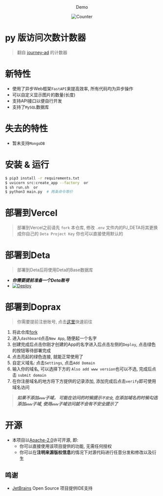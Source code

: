 <div style="text-align: center">

Demo

![Counter](https://count.rtast.cn/_redirect)

</div>

# py 版访问次数计数器

> 翻自 [journey-ad](https://github.com/journey-ad/Moe-counter) 的计数器

# 新特性

* 使用了异步Web框架`FastAPI`来提高效率, 所有代码均为异步操作
* 可以自定义显示图片的数量(长度)
* 支持API接口以便自行开发
* 支持了`MySQL`数据库

# 失去的特性

* 暂未支持`MongoDB`

# 安装 & 运行

```bash
$ pip3 install -r requirements.txt
$ uvicorn src:create_app --factory  or 
$ sh run.sh  or
$ python3 main.py  # 两条命令等价
```

# 部署到Vercel

> 部署到Vercel之前请先 `fork` 本仓库, 修改 `.env` 文件内的PJ_DETA将其更换成你自己的 `Deta Project Key` 你也可以直接使用默认的

# 部署到Deta

> 部署到Deta后将使用Deta的Base数据库

* ***你需要提前准备一个Deta账号***
* [![Deploy](https://button.deta.dev/1/svg)](https://go.deta.dev/deploy?repo=https://github.com/RTAkland/MoeCounter)

# 部署到Doprax

> 你需要提前注册账号, 点击[这里](https://www.doprax.com/signup/)快速前往

1. 将此仓库[fork](https://github.com/RTAkland/MoeCounter/fork)
2. 进入`dashboard`点击`New App`, 随便起一个名字
3. 创建完成后点击你刚才创建的App的名字进入后点击左侧的`Deploy`, 点击绿色的按钮等待部署完成
4. 点击亮起的绿色连接, 就能正常使用了
5. 自定义域名: 点击`Settings`, 点击`Add Domain`
6. 输入你的域名, 可以选择下方的 `Also add www version`也可以不选, 完成后点击 `submit domain`
7. 在你注册域名的地方将下方提供的记录添加, 添加完成后点击`verify`即可使用域名访问

> ***如果不添加`www`子域， 可能在访问的时候提示`不安全`, 在添加域名的时候勾选添加`www`子域, 使用`www`子域访问就不会有不安全提示了***

# 开源

- 本项目以[Apache-2.0](./LICENSE)许可开源, 即:
    - 你可以直接使用该项目提供的功能, 无需任何授权
    - 你可以在**注明来源版权信息**的情况下对源代码进行任意分发和修改以及衍生

## 鸣谢

* [JetBrains](https://www.jetbrains.com/zh-cn/) Open Source 项目提供IDE支持
